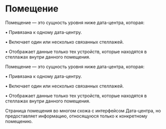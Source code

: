 # Помещение

Помещение — это сущность уровня ниже дата-центра, которая:

• Привязана к одному дата-центру.

• Включает один или несколько связанных стеллажей.

• Отображает данные только тех устройств, которые находятся в стеллажах внутри данного помещения.

Помещение — это сущность уровня ниже дата-центра, которая:

• Привязана к одному дата-центру.

• Включает один или несколько связанных стеллажей.

• Отображает данные только тех устройств, которые находятся в стеллажах внутри данного помещения.

Страница помещения во многом схожа с интерфейсом Дата-центра, но предоставляет информацию, относящуюся только к конкретному помещению.
